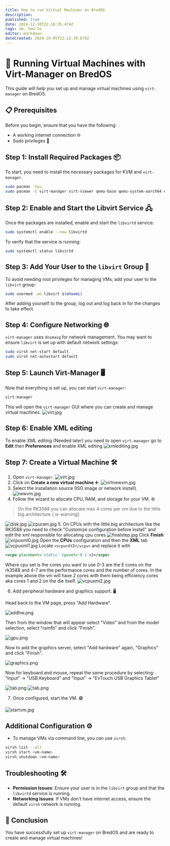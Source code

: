 ```yaml
---
title: How to run Virtual Machines on BredOS
description:
published: true
date: 2024-12-10T22:18:35.474Z
tags: vm, how-to
editor: markdown
dateCreated: 2024-10-05T22:12:39.679Z
---
```


# 🚀 Running Virtual Machines with Virt-Manager on BredOS

This guide will help you set up and manage virtual machines using `virt-manager` on BredOS.

## 📋 Prerequisites

Before you begin, ensure that you have the following:

- A working internet connection 🌐
- Sudo privileges 🔑

## Step 1: Install Required Packages 📦

To start, you need to install the necessary packages for KVM and `virt-manager`.

```bash
sudo pacman -Syu
sudo pacman -S virt-manager virt-viewer qemu-base qemu-system-aarch64 edk2-aarch64 dnsmasq 
```

## Step 2: Enable and Start the Libvirt Service 🖧

Once the packages are installed, enable and start the `libvirtd` service:

```bash
sudo systemctl enable --now libvirtd
```

To verify that the service is running:

```bash
sudo systemctl status libvirtd
```

## Step 3: Add Your User to the `libvirt` Group 👥

To avoid needing root privileges for managing VMs, add your user to the `libvirt` group:

```bash
sudo usermod -aG libvirt $(whoami)
```

After adding yourself to the group, log out and log back in for the changes to take effect.

## Step 4: Configure Networking 🌐

`virt-manager` uses `dnsmasq` for network management. You may want to ensure `libvirt` is set up with default network settings:

```bash
sudo virsh net-start default
sudo virsh net-autostart default
```

## Step 5: Launch Virt-Manager 🖥️

Now that everything is set up, you can start `virt-manager`:

```bash
virt-manager
```

This will open the `virt-manager` GUI where you can create and manage virtual machines.
![virt.jpg](/vms/virt.jpg)

## Step 6: Enable XML editing

To enable XML editing (Needed later) you need to open `virt-manager` go to **Edit** then **Preferences** and enable XML editing
![xmlediting.jpg](/vms/xmlediting.jpg)

## Step 7: Create a Virtual Machine 🛠️

1. Open `virt-manager`.
  ![virt.jpg](/vms/virt.jpg)
2. Click on **Create a new virtual machine** ➕.
  ![virtnewvm.jpg](/vms/virtnewvm.jpg)
3. Select the installation source (ISO image or network install).
  ![newvm.jpg](/vms/newvm.jpg)
4. Follow the wizard to allocate CPU, RAM, and storage for your VM. ⚙️

> On the RK3588 you can allocate max 4 cores per vm due to the little big architecture
> {.is-warning}

![disk.jpg](/vms/disk.jpg)
![cpuram.jpg](/vms/cpuram.jpg)
5. On CPUs with the little.big architecture like the RK3588 you need to check "Customize configuration before install" and edit the xml responsible for allocating cpu cores
![finalstep.jpg](/vms/finalstep.jpg)
Click **Finish**
![vcpuxml0.jpg](/vms/vcpuxml0.jpg)
Open the **CPUs** configuration and then the **XML** tab
![vcpuxml1.jpg](/vms/vcpuxml1.jpg)
Locate `<vcpu>XYZ</vcpu>` and replace it with

```xml
<vcpu placement='static' cpuset='0-1'>2</vcpu>
```

Where cpu set is the cores you want to use 0-3 are the E cores on the rk3588 and 4-7 are the performance cores and the number of cores. In the example above the vm will have 2 cores with them being efficiency cores aka cores 1 and 2 on the die itself.
![vcpuxml2.jpg](/vms/vcpuxml2.jpg)

6. Add peripheral hardware and graphics support. 🖥️

Head back to the VM page, press "Add Hardware".

![addhw.png](/vms/addhw.png)

Then from the window that will appear select "Video" and from the model selection, select "ramfb" and click "Finish".

![gpu.png](/vms/gpu.png)

Now to add the graphics server, select "Add hardware" again, "Graphics" and click "Finish".

![graphics.png](/vms/graphics.png)

Now for keyboard and mouse, repeat the same procedure by selecting:
"Input" -> "USB Keyboard"
and
"Input" -> "EvTouch USB Graphics Tablet"

![tab.png](/vms/kb.png)
![tab.png](/vms/tab.png)

7. Once configured, start the VM. 🟢

![startvm.jpg](/vms/startvm.jpg)

## Additional Configuration ⚙️

- To manage VMs via command line, you can use `virsh`:

```bash
virsh list --all
virsh start <vm-name>
virsh shutdown <vm-name>
```

## Troubleshooting 🛠️

- **Permission Issues**: Ensure your user is in the `libvirt` group and that the `libvirtd` service is running.
- **Networking Issues**: If VMs don't have internet access, ensure the default `virsh` network is running.

## 🎉 Conclusion

You have successfully set up `virt-manager` on BredOS and are ready to create and manage virtual machines!
